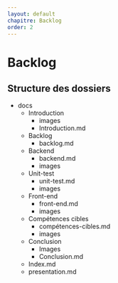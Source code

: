 ```yaml
---
layout: default
chapitre: Backlog
order: 2
---
```

<!--  -->

# Backlog

## Structure des dossiers

- docs
  - Introduction
    - images
    - Introduction.md
  - Backlog
    - backlog.md 
  - Backend
    - backend.md
    - images
  - Unit-test
    - unit-test.md
    - images
  - Front-end
    - front-end.md
    - images
  - Compétences cibles
    - compétences-cibles.md
    - images
  - Conclusion
    - Images
    - Conclusion.md
  - Index.md
  -  presentation.md

